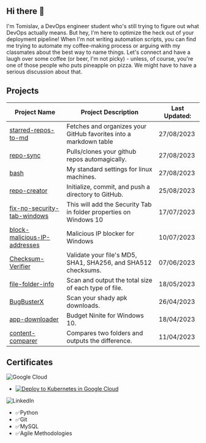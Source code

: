 ## Hi there 👋
I'm Tomislav, a DevOps engineer student who's still trying to figure out what DevOps actually means. But hey, I'm here to optimize the heck out of your deployment pipeline! When I'm not writing automation scripts, you can find me trying to automate my coffee-making process or arguing with my classmates about the best way to name things. Let's connect and have a laugh over some coffee (or beer, I'm not picky) - unless, of course, you're one of those people who puts pineapple on pizza. We might have to have a serious discussion about that.

## Projects
| Project Name                                           | Project Description                                                                                                                     | Last Updated: |
| ------------------------------------------------------ | -------------------------------------------------------------------------------------------------------------------------------------- | ------------ |
| [starred-repos-to-md](https://github.com/PapaPeskwo/starred-repos-to-md) | Fetches and organizes your GitHub favorites into a markdown table                                                                                                                                                                                                                                                                                                                                          | 27/08/2023 |
| [repo-sync](https://github.com/PapaPeskwo/repo-sync) | Pulls/clones your github repos automagically.                                                                                                                                                                                                                                                                                                                                                               | 27/08/2023 |
| [bash](https://github.com/PapaPeskwo/bash) | My standard settings for linux machines.                                                                                                                                                                                                                                                                                                                                                                   | 27/08/2023 |
| [repo-creator](https://github.com/PapaPeskwo/repo-creator) | Initialize, commit, and push a directory to GitHub.                                                                                                                                                                                                                                                                                                                                                        | 25/08/2023 |
| [fix-no-security-tab-windows](https://github.com/PapaPeskwo/fix-no-security-tab-windows) | This will add the Security Tab in folder properties on Windows 10                                                                                                                                                                                                                                                                                                                                        | 17/07/2023 |
| [block-malicious-IP-addresses](https://github.com/PapaPeskwo/block-malicious-IP-addresses) | Malicious IP blocker for Windows                                                                                                                                                                                                                                                                                                                                                                         | 10/07/2023 |
| [Checksum-Verifier](https://github.com/PapaPeskwo/Checksum-Verifier) | Validate your file's MD5, SHA1, SHA256, and SHA512 checksums.                                                                                                                                                                                                                                                                                                                                               | 07/06/2023 |
| [file-folder-info](https://github.com/PapaPeskwo/file-folder-info) | Scan and output the total size of each type of file.                                                                                                                                                                                                                                                                                                                                                       | 18/05/2023 |
| [BugBusterX](https://github.com/PapaPeskwo/BugBusterX) | Scan your shady apk downloads.                                                                                                                                                                                                                                                                                                                                                                            | 26/04/2023 |
| [app-downloader](https://github.com/PapaPeskwo/app-downloader) | Budget Ninite for Windows 10.                                                                                                                                                                                                                                                                                                                                                                             | 18/04/2023 |
| [content-comparer](https://github.com/PapaPeskwo/content-comparer) | Compares two folders and outputs the difference.                                                                                                                                                                                                                                                                                                                                                            | 11/04/2023 |



## Certificates
![Google Cloud](https://img.shields.io/badge/GoogleCloud-%234285F4.svg?style=for-the-badge&logo=google-cloud&logoColor=white)

- [![Deploy to Kubernetes in Google Cloud](https://www.cloudskillsboost.google/public_profiles/b13bbf8f-f6ab-4449-b7ec-2b2dd57db762/badges/3397803)](https://www.cloudskillsboost.google/public_profiles/b13bbf8f-f6ab-4449-b7ec-2b2dd57db762/badges/3397803)

![LinkedIn](https://img.shields.io/badge/linkedin-%230077B5.svg?style=for-the-badge&logo=linkedin&logoColor=white)
- ✅Python
- ✅Git
- ✅MySQL
- ✅Agile Methodologies
